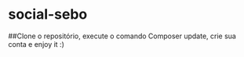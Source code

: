 # social-sebo

##Clone o repositório, execute o comando Composer update, crie sua conta e enjoy it :)
